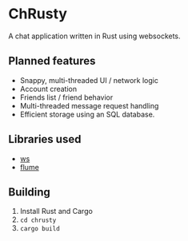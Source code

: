 # ChRusty

A chat application written in Rust using websockets.

## Planned features
- Snappy, multi-threaded UI / network logic
- Account creation
- Friends list / friend behavior
- Multi-threaded message request handling
- Efficient storage using an SQL database.

## Libraries used
- [ws](https://docs.rs/ws/latest/ws/)
- [flume](https://docs.rs/flume/latest/flume/)

## Building
1. Install Rust and Cargo
2. `cd chrusty`
3. `cargo build`
